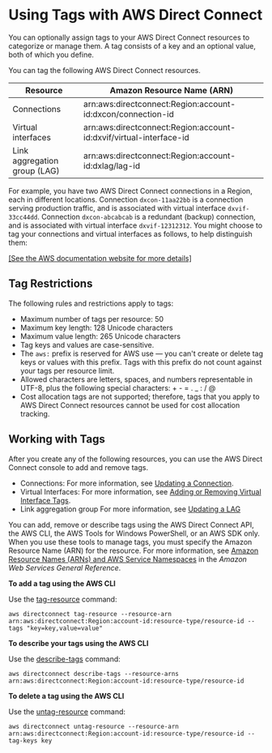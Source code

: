 # Using Tags with AWS Direct Connect<a name="using-tags"></a>

You can optionally assign tags to your AWS Direct Connect resources to categorize or manage them\. A tag consists of a key and an optional value, both of which you define\. 

You can tag the following AWS Direct Connect resources\. 


| Resource | Amazon Resource Name \(ARN\) | 
| --- | --- | 
| Connections |  arn:aws:directconnect:Region:account\-id:dxcon/connection\-id  | 
| Virtual interfaces |  arn:aws:directconnect:Region:account\-id:dxvif/virtual\-interface\-id  | 
| Link aggregation group \(LAG\) |  arn:aws:directconnect:Region:account\-id:dxlag/lag\-id  | 

For example, you have two AWS Direct Connect connections in a Region, each in different locations\. Connection `dxcon-11aa22bb` is a connection serving production traffic, and is associated with virtual interface `dxvif-33cc44dd`\. Connection `dxcon-abcabcab` is a redundant \(backup\) connection, and is associated with virtual interface `dxvif-12312312`\. You might choose to tag your connections and virtual interfaces as follows, to help distinguish them:

[\[See the AWS documentation website for more details\]](http://docs.aws.amazon.com/directconnect/latest/UserGuide/using-tags.html)

## Tag Restrictions<a name="using-tags-restrictions"></a>

The following rules and restrictions apply to tags:
+ Maximum number of tags per resource: 50
+ Maximum key length: 128 Unicode characters
+ Maximum value length: 265 Unicode characters
+ Tag keys and values are case\-sensitive\.
+ The `aws:` prefix is reserved for AWS use — you can't create or delete tag keys or values with this prefix\. Tags with this prefix do not count against your tags per resource limit\.
+ Allowed characters are letters, spaces, and numbers representable in UTF\-8, plus the following special characters: \+ \- = \. \_ : / @
+ Cost allocation tags are not supported; therefore, tags that you apply to AWS Direct Connect resources cannot be used for cost allocation tracking\.

## Working with Tags<a name="working-with-tags"></a>

After you create any of the following resources, you can use the AWS Direct Connect console to add and remove tags\.
+ Connections: For more information, see [Updating a Connection](updateconnection.md)\.
+ Virtual Interfaces: For more information, see [Adding or Removing Virtual Interface Tags](modify-tags-vif.md)\.
+ Link aggregation group For more information, see [Updating a LAG](update-lag.md)

You can add, remove or describe tags using the AWS Direct Connect API, the AWS CLI, the AWS Tools for Windows PowerShell, or an AWS SDK only\. When you use these tools to manage tags, you must specify the Amazon Resource Name \(ARN\) for the resource\. For more information, see [Amazon Resource Names \(ARNs\) and AWS Service Namespaces](https://docs.aws.amazon.com/general/latest/gr/aws-arns-and-namespaces.html) in the *Amazon Web Services General Reference*\.

**To add a tag using the AWS CLI**

Use the [tag\-resource](https://docs.aws.amazon.com/cli/latest/reference/directconnect/tag-resource.html) command:

```
aws directconnect tag-resource --resource-arn arn:aws:directconnect:Region:account-id:resource-type/resource-id --tags "key=key,value=value"
```

**To describe your tags using the AWS CLI**

Use the [describe\-tags](https://docs.aws.amazon.com/cli/latest/reference/directconnect/describe-tags.html) command:

```
aws directconnect describe-tags --resource-arns arn:aws:directconnect:Region:account-id:resource-type/resource-id
```

**To delete a tag using the AWS CLI**

Use the [untag\-resource](https://docs.aws.amazon.com/cli/latest/reference/directconnect/untag-resource.html) command:

```
aws directconnect untag-resource --resource-arn arn:aws:directconnect:Region:account-id:resource-type/resource-id --tag-keys key
```